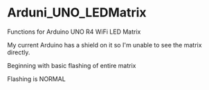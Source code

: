 # Arduni_UNO_LEDMatrix
Functions for Arduino UNO R4 WiFi LED Matrix

My current Arduino has a shield on it so I'm unable to see the matrix directly. 

Beginning with basic flashing of entire matrix

Flashing is NORMAL
